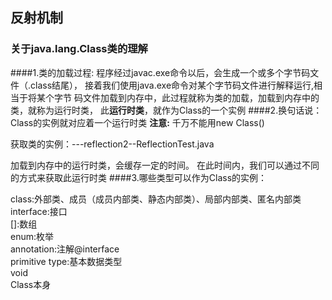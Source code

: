 ## 反射机制
### 关于java.lang.Class类的理解
####1.类的加载过程:
程序经过javac.exe命令以后，会生成一个或多个字节码文件（.class结尾），
接着我们使用java.exe命令对某个字节码文件进行解释运行,相当于将某个字节
码文件加载到内存中，此过程就称为类的加载，加载到内存中的类，就称为运行时类，
此**运行时类**，就作为Class的一个实例
####2.换句话说：Class的实例就对应着一个运行时类
**注意:** 千万不能用new Class()

获取类的实例：---reflection2--ReflectionTest.java

加载到内存中的运行时类，会缓存一定的时间。
在此时间内，我们可以通过不同的方式来获取此运行时类
####3.哪些类型可以作为Class的实例：

class:外部类、成员（成员内部类、静态内部类）、局部内部类、匿名内部类
interface:接口  
[]:数组  
enum:枚举  
annotation:注解@interface  
primitive type:基本数据类型  
void  
Class本身





